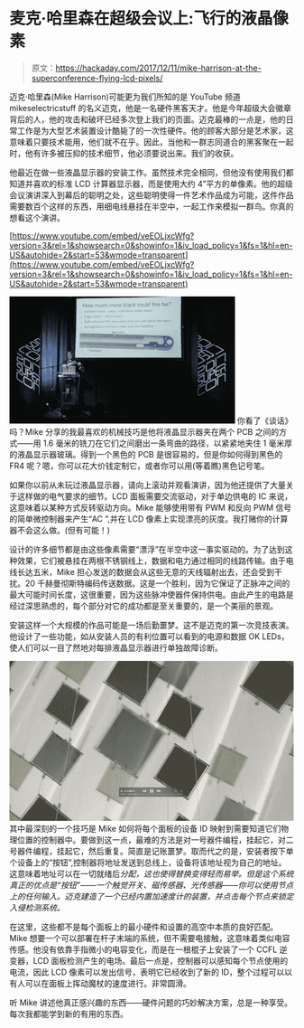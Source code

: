 # 麦克·哈里森在超级会议上:飞行的液晶像素

> 原文：<https://hackaday.com/2017/12/11/mike-harrison-at-the-superconference-flying-lcd-pixels/>

迈克·哈里森(Mike Harrison)可能更为我们所知的是 YouTube 频道 mikeselectricstuff 的名义迈克，他是一名硬件黑客天才。他是今年超级大会徽章背后的人，他的攻击和破坏已经多次登上我们的页面。迈克最棒的一点是，他的日常工作是为大型艺术装置设计酷毙了的一次性硬件。他的顾客大部分是艺术家，这意味着只要技术能用，他们就不在乎。因此，当他和一群志同道合的黑客聚在一起时，他有许多被压抑的技术细节，他必须要说出来。我们的收获。

他最近在做一些液晶显示器的安装工作。虽然技术完全相同，但他没有使用我们都知道并喜欢的标准 LCD 计算器显示器，而是使用大约 4”平方的单像素。他的超级会议演讲深入到幕后的聪明之处，这些聪明使得一件艺术作品成为可能，这件作品需要数百个这样的东西，用细电线悬挂在半空中，一起工作来模拟一群鸟。你真的想看这个演讲。

 [https://www.youtube.com/embed/veEOLjxcWfg?version=3&rel=1&showsearch=0&showinfo=1&iv_load_policy=1&fs=1&hl=en-US&autohide=2&start=53&wmode=transparent](https://www.youtube.com/embed/veEOLjxcWfg?version=3&rel=1&showsearch=0&showinfo=1&iv_load_policy=1&fs=1&hl=en-US&autohide=2&start=53&wmode=transparent) 


[![](img/4e7a2386b148681be8804a91bafeab23.png)](https://hackaday.com/wp-content/uploads/2017/12/hackaday-superconference-2017-mike-harrison-veeoljxcwfgwebm-shot0001.jpg) 你看了《谈话》吗？Mike 分享的我最喜欢的机械技巧是他将液晶显示器夹在两个 PCB 之间的方式——用 1.6 毫米的铣刀在它们之间磨出一条弯曲的路径，以紧紧地夹住 1 毫米厚的液晶显示器玻璃。得到一个黑色的 PCB 是很容易的，但是你如何得到黑色的 FR4 呢？嗯，你可以花大价钱定制它，或者你可以用(等着瞧)黑色记号笔。

如果你以前从未玩过液晶显示器，请向上滚动并观看演讲，因为他还提供了大量关于这样做的电气要求的细节。LCD 面板需要交流驱动，对于单边供电的 IC 来说，这意味着以某种方式反转驱动方向。Mike 能够使用带有 PWM 和反向 PWM 信号的简单微控制器来产生“AC ”,并在 LCD 像素上实现漂亮的灰度。我打赌你的计算器不会这么做。(但有可能！)

设计的许多细节都是由这些像素需要“漂浮”在半空中这一事实驱动的。为了达到这种效果，它们被悬挂在两根不锈钢线上，数据和电力通过相同的线路传输。由于电线长达五米，Mike 担心发送的数据会从这些无意的天线辐射出去，还会受到干扰。20 千赫曼彻斯特编码传送数据。这是一个胜利，因为它保证了正脉冲之间的最大可能时间长度，这很重要，因为这些脉冲使器件保持供电。由此产生的电路是经过深思熟虑的，每个部分对它的成功都是至关重要的，是一个美丽的景观。

安装这样一个大规模的作品可能是一场后勤噩梦。这不是迈克的第一次竞技表演。他设计了一些功能，如从安装人员的有利位置可以看到的电源和数据 OK LEDs，使人们可以一目了然地对每排液晶显示器进行单独故障诊断。

[![](img/639c60ef2e77b9d34676cd3050683c3f.png)](https://hackaday.com/wp-content/uploads/2017/12/hackaday-superconference-2017-mike-harrison-veeoljxcwfgwebm-shot0003.jpg) 其中最深刻的一个技巧是 Mike 如何将每个面板的设备 ID 映射到需要知道它们物理位置的控制器中。要做到这一点，最难的方法是对一号器件编程，挂起它，对二号器件编程，挂起它，然后重复。简直是记账噩梦。取而代之的是，安装者按下单个设备上的“按钮”,控制器将地址发送到总线上，设备将该地址视为自己的地址。这意味着地址可以在一切就绪后*分配，这也使得替换变得轻而易举。但是这个系统真正的优点是“按钮”——一个触觉开关、磁传感器、光传感器——你可以使用节点上的任何输入。迈克建造了一个已经内置加速度计的装置，并点击每个节点来锁定入侵检测系统。*

在这里，这些都不是每个面板上的最小硬件和设置的高空中本质的良好匹配。Mike 想要一个可以部署在杆子末端的系统，但不需要电接触，这意味着类似电容传感。他没有依靠手指微小的电容变化，而是在一根棍子上安装了一个 CCFL 逆变器，LCD 面板检测产生的电场。最后一点是，控制器可以感知每个节点使用的电流，因此 LCD 像素可以发出信号，表明它已经收到了新的 ID，整个过程可以以有人可以在面板上挥动魔杖的速度进行。非常圆滑。

听 Mike 讲述他真正感兴趣的东西——硬件问题的巧妙解决方案，总是一种享受。每次我都能学到新的有用的东西。